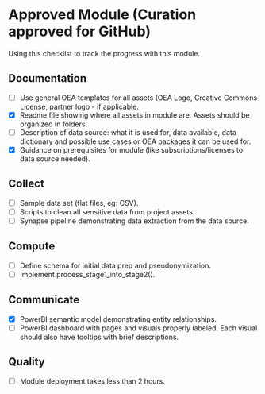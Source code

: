 # Approved Module (Curation approved for GitHub)
Using this checklist to track the progress with this module. 

## Documentation
- [ ] Use general OEA templates for all assets (OEA Logo, Creative Commons License, partner logo - if applicable.
- [x] Readme file showing where all assets in module are. Assets should be organized in folders.
- [ ] Description of data source: what it is used for, data available, data dictionary and possible use cases or OEA packages it can be used for.
- [x] Guidance on prerequisites for module (like subscriptions/licenses to data source needed).

## Collect
- [ ] Sample data set (flat files, eg: CSV).
- [ ] Scripts to clean all sensitive data from project assets.
- [ ] Synapse pipeline demonstrating data extraction from the data source.

## Compute
- [ ] Define schema for initial data prep and pseudonymization.
- [ ] Implement process_stage1_into_stage2().

## Communicate
- [x] PowerBI semantic model demonstrating entity relationships.
- [ ] PowerBI dashboard with pages and visuals properly labeled. Each visual should also have tooltips with brief descriptions.

## Quality
- [ ] Module deployment takes less than 2 hours.

